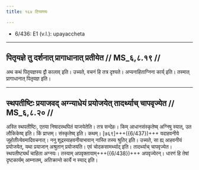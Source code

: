 ```yaml
---
title: १६४ टिप्पणयः

---
```

- 6/436: E1 (v.l.): upayaccheta

____________________________________________


## पितृयज्ञे तु दर्शनात् प्रागाधानात् प्रतीयेत // MS_६,८.१९ //

अथ कथं पितृयज्ञस्य द्वौ कालाव् इति। उच्यते, वचनं हि तत्र दृश्यते। अप्यनाहिताग्निना कार्य् इति। तस्मात् प्रागाधानात् पितृयज्ञ इति।


____________________________________________


## स्थपतीष्टिः प्रयाजवद् अग्न्याधेयं प्रयोजयेत् तादर्थ्याच् चापवृज्येत // MS_६,८.२० //

अस्ति स्थपतीष्टिः, एतया निषादस्थपितं याजयेतेति। तत्र सन्देहः। किम् आधानसंस्कृतेष्व् अग्निषु स्यात्, उत लौकिकेष्व् इति। किं प्राप्तम्। संस्कृतेष्व् इति। कथम्। [७६९]+++({6/437})+++ यदाहवनीये जुहोतीत्येवमादिवचनात्। ननु शूद्रस्याहवनीयाभावान् नास्ति तस्य श्रुतिर् इति। उच्यते, सा ह्य् आहवनीयं प्रयोजयेत्, यथा प्रयाजान् अश्रुतान् प्रयोजयति। एवं चोदकसामर्थ्याद् इति। तादर्थ्याच् चापवृज्येत। स्थपतीष्ट्यर्थं चाहिता अग्नयः। तस्याम् अपवृक्तायाम्+++({6/438})+++ अपवृज्येरन्। धारणं हि तेषां दृष्टकार्यम् आम्नातम्, अतिक्रान्ते कार्ये न स्याद् इति।